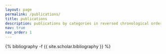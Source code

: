 ```yaml
---
layout: page
permalink: /publications/
title: publications
description: publications by categories in reversed chronological order. generated by jekyll-scholar.
nav: true
nav_order: 1
---
```

<!-- _pages/publications.md -->
<div class="publications">

{% bibliography -f {{ site.scholar.bibliography }} %}

</div>
<!-- 
---
layout: page
title: Publications
dropdown: true
children: 
    - title: Google Scholar
      permalink: https://scholar.google.ca/citations?user=ifQsJnIAAAAJ&hl=en&oi=sra
nav: true
nav_order: 2
---
 -->
